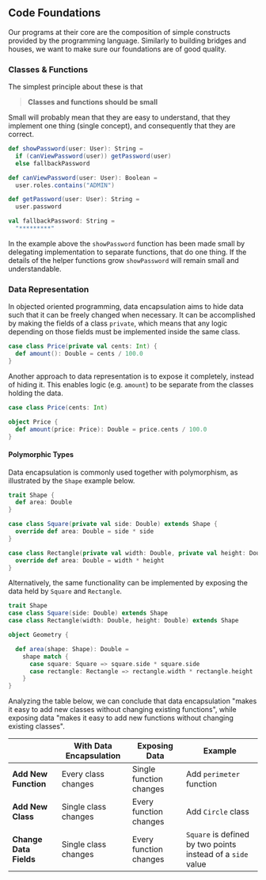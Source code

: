 ## Code Foundations

Our programs at their core are the composition of simple constructs provided by the programming language. Similarly to building bridges and houses, we want to make sure our foundations are of good quality.

### Classes & Functions

The simplest principle about these is that

> **Classes and functions should be small**

Small will probably mean that they are easy to understand, that they implement one thing (single concept), and consequently that they are correct.

```scala
def showPassword(user: User): String =
  if (canViewPassword(user)) getPassword(user)
  else fallbackPassword

def canViewPassword(user: User): Boolean =
  user.roles.contains("ADMIN")

def getPassword(user: User): String =
  user.password

val fallbackPassword: String =
  "*********"
```

In the example above the `showPassword` function has been made small by delegating implementation to separate functions, that do one thing. If the details of the helper functions grow `showPassword` will remain small and understandable.

### Data Representation

In objected oriented programming, data encapsulation aims to hide data such that it can be freely changed when necessary. It can be accomplished by making the fields of a class `private`, which means that any logic depending on those fields must be implemented inside the same class.

```scala
case class Price(private val cents: Int) {
  def amount(): Double = cents / 100.0
}
```

Another approach to data representation is to expose it completely, instead of hiding it. This enables logic (e.g. `amount`) to be separate from the classes holding the data.

```scala
case class Price(cents: Int)

object Price {
  def amount(price: Price): Double = price.cents / 100.0
}
```

#### Polymorphic Types

Data encapsulation is commonly used together with polymorphism, as illustrated by the `Shape` example below.

```scala
trait Shape {
  def area: Double
}

case class Square(private val side: Double) extends Shape {
  override def area: Double = side * side
}

case class Rectangle(private val width: Double, private val height: Double) extends Shape {
  override def area: Double = width * height
}
```

Alternatively, the same functionality can be implemented by exposing the data held by `Square` and `Rectangle`.

```scala
trait Shape
case class Square(side: Double) extends Shape
case class Rectangle(width: Double, height: Double) extends Shape

object Geometry {

  def area(shape: Shape): Double =
    shape match {
      case square: Square => square.side * square.side
      case rectangle: Rectangle => rectangle.width * rectangle.height
    }
}
```

Analyzing the table below, we can conclude that data encapsulation "makes it easy to add new classes without changing existing functions", while exposing data "makes it easy to add new functions without changing existing classes".


| | With Data Encapsulation | Exposing Data | Example |
|-|-------------------------|---------------|---------|
| **Add New Function**   | Every class changes  | Single function changes | Add `perimeter` function |
| **Add New Class**      | Single class changes | Every function changes  | Add `Circle` class       |
| **Change Data Fields** | Single class changes | Every function changes  | `Square` is defined by two points instead of a `side` value |
